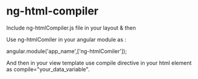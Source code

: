 # ng-html-compiler

Include ng-htmlCompiler.js file in your layout & then 

Use ng-htmlComiler in your angular module as :

angular.module('app_name',['ng-htmlComiler']);


And then in your view template 
use compile directive in your html element as compile="your_data_variable".



